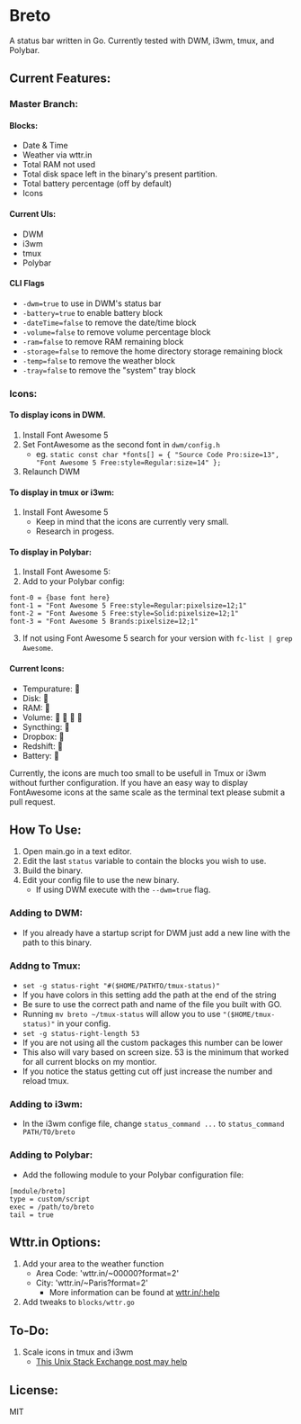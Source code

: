 # Breto
A status bar written in Go.
Currently tested with DWM, i3wm, tmux, and Polybar.

## Current Features:
### Master Branch:
#### Blocks:
- Date & Time
- Weather via wttr.in
- Total RAM not used
- Total disk space left in the binary's present partition.
- Total battery percentage (off by default)
- Icons
#### Current UIs:
- DWM
- i3wm
- tmux
- Polybar

#### CLI Flags
- `-dwm=true` to use in DWM's status bar
- `-battery=true` to enable battery block
- `-dateTime=false` to remove the date/time block
- `-volume=false` to remove volume percentage block
- `-ram=false` to remove RAM remaining block
- `-storage=false` to remove the home directory storage remaining block
- `-temp=false` to remove the weather block
- `-tray=false` to remove the "system" tray block

### Icons:
#### To display icons in DWM.
1. Install Font Awesome 5
2. Set FontAwesome as the second font in `dwm/config.h`
   - eg. `static const char *fonts[] = { "Source Code Pro:size=13", "Font Awesome 5 Free:style=Regular:size=14" };`
3. Relaunch DWM

#### To display in tmux or i3wm:
1. Install Font Awesome 5
   - Keep in mind that the icons are currently very small.
   - Research in progess.

#### To display in Polybar:
1. Install Font Awesome 5:
2. Add to your Polybar config:
```
font-0 = {base font here}
font-1 = "Font Awesome 5 Free:style=Regular:pixelsize=12;1"
font-2 = "Font Awesome 5 Free:style=Solid:pixelsize=12;1"
font-3 = "Font Awesome 5 Brands:pixelsize=12;1"
```
3. If not using Font Awesome 5 search for your version with `fc-list | grep Awesome`.

#### Current Icons:
- Tempurature: 
- Disk: 
- RAM: 
- Volume:    
- Syncthing: 
- Dropbox: 
- Redshift: 
- Battery: 

Currently, the icons are much too small to be usefull in Tmux or i3wm without further configuration.
If you have an easy way to display FontAwesome icons at the same scale as the terminal text please submit a pull request.

## How To Use:
1. Open main.go in a text editor.
2. Edit the last `status` variable to contain the blocks you wish to use.
3. Build the binary.
4. Edit your config file to use the new binary.
   - If using DWM execute with the `--dwm=true` flag.

### Adding to DWM:
- If you already have a startup script for DWM just add a new line with the path to this binary.

### Addng to Tmux:
- `set -g status-right "#($HOME/PATHTO/tmux-status)"`
 - If you have colors in this setting add the path at the end of the string
 - Be sure to use the correct path and name of the file you built with GO.
 - Running `mv breto ~/tmux-status` will allow you to use `"($HOME/tmux-status)"` in your config.
- `set -g status-right-length 53`
 - If you are not using all the custom packages this number can be lower
 - This also will vary based on screen size. 53 is the minimum that worked for all current blocks on my montior.
 - If you notice the status getting cut off just increase the number and reload tmux.

### Adding to i3wm:
- In the i3wm confige file, change `status_command ...` to `status_command PATH/TO/breto`

### Adding to Polybar:
- Add the following module to your Polybar configuration file:
```
[module/breto]
type = custom/script
exec = /path/to/breto
tail = true
```

## Wttr.in Options:
1. Add your area to the weather function
   - Area Code: 'wttr.in/~00000?format=2' 
   - City: 'wttr.in/~Paris?format=2'
	 - More information can be found at [wttr.in/:help](https://wttr.in/:help)
2. Add tweaks to `blocks/wttr.go`

## To-Do:
1. Scale icons in tmux and i3wm
   - [This Unix Stack Exchange post may help](http://unix.stackexchange.com/questions/49779/ddg#49823)

## License:
MIT
